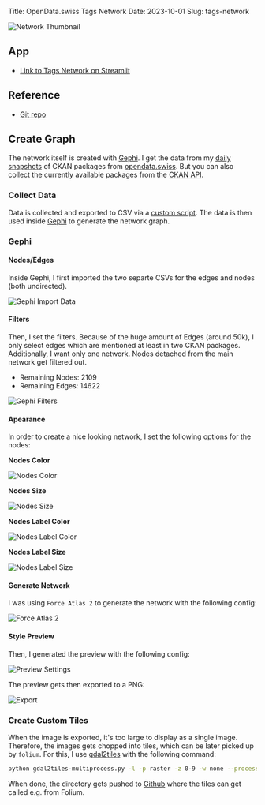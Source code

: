 Title: OpenData.swiss Tags Network
Date: 2023-10-01
Slug: tags-network

![Network Thumbnail](../images/tags_graph_thumbnail.png)

## App
* [Link to Tags Network on Streamlit](https://opendata-swiss-tags.streamlit.app/)

## Reference
* [Git repo](https://github.com/fbardos/opendata_swiss)

## Create Graph
The network itself is created with [Gephi](https://gephi.org/). I get the data from my [daily snapshots](https://github.com/fbardos/opendata_swiss/blob/6a89519950e15532bc79b68fbcc4e55c10f923cf/dag_opendata_swiss.py) of CKAN packages from [opendata.swiss](https://opendata.swiss). But you can also collect the currently available packages from the [CKAN API](https://handbook.opendata.swiss/de/content/nutzen/api-nutzen.html).

### Collect Data
Data is collected and exported to CSV via a [custom script](https://github.com/fbardos/opendata_swiss/blob/9640a78834170a4ec168411778c71e28972b7448/gephi/build_nodes_edges.py).
The data is then used inside [Gephi](https://gephi.org/) to generate the network graph.

### Gephi

#### Nodes/Edges
Inside Gephi, I first imported the two separte CSVs for the edges and nodes (both undirected).

![Gephi Import Data](../images/tags_graph_import_data.png)

#### Filters
Then, I set the filters. Because of the huge amount of Edges (around 50k), I only select edges which are mentioned at least in two CKAN packages. Additionally, I want only one network. Nodes detached from the main network get filtered out.

* Remaining Nodes: 2109
* Remaining Edges: 14622

![Gephi Filters](../images/tags_graph_filters.png)

#### Apearance
In order to create a nice looking network, I set the following options for the nodes:

**Nodes Color**

![Nodes Color](../images/tags_graph_nodes_color.png)

**Nodes Size**

![Nodes Size](../images/tags_graph_nodes_size.png)

**Nodes Label Color**

![Nodes Label Color](../images/tags_graph_nodes_label_color.png)

**Nodes Label Size**

![Nodes Label Size](../images/tags_graph_nodes_label_size.png)

#### Generate Network
I was using `Force Atlas 2` to generate the network with the following config:

![Force Atlas 2](../images/tags_graph_force_atlas_2.png)

#### Style Preview
Then, I generated the preview with the following config:

![Preview Settings](../images/tags_graph_preview_settings.png)

The preview gets then exported to a PNG:

![Export](../images/tags_graph_export.png)


### Create Custom Tiles
When the image is exported, it's too large to display as a single image. Therefore, the images gets chopped into tiles, which can be later picked up by `folium`.
For this, I use [gdal2tiles](https://gdal.org/programs/gdal2tiles.html) with the following command:

```bash
python gdal2tiles-multiprocess.py -l -p raster -z 0-9 -w none --processes=10 <path to png> <destination folder>
```

When done, the directory gets pushed to [Github](https://github.com/fbardos/opendata_swiss/tree/9640a78834170a4ec168411778c71e28972b7448/tags_network) where the tiles can get called e.g. from Folium.

